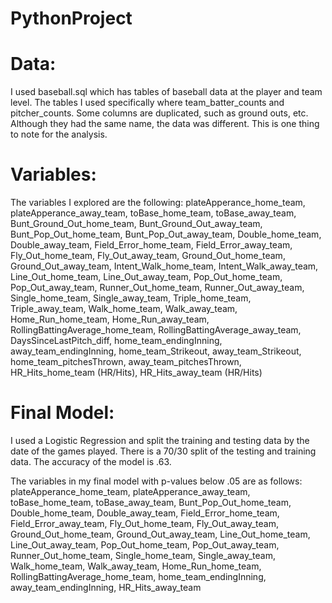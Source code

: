 # PythonProject

# Data:

I used baseball.sql which has tables of baseball data at the player and team level.
The tables I used specifically where team_batter_counts and pitcher_counts. Some columns are duplicated,
such as ground outs, etc. Although they had the same name, the data was different. This is one thing to note for the
analysis.

# Variables:

The variables I explored are the following:
plateApperance_home_team,
plateApperance_away_team,
toBase_home_team,
toBase_away_team,
Bunt_Ground_Out_home_team,
Bunt_Ground_Out_away_team,
Bunt_Pop_Out_home_team,
Bunt_Pop_Out_away_team,
Double_home_team,
Double_away_team,
Field_Error_home_team,
Field_Error_away_team,
Fly_Out_home_team,
Fly_Out_away_team,
Ground_Out_home_team,
Ground_Out_away_team,
Intent_Walk_home_team,
Intent_Walk_away_team,
Line_Out_home_team,
Line_Out_away_team,
Pop_Out_home_team,
Pop_Out_away_team,
Runner_Out_home_team,
Runner_Out_away_team,
Single_home_team,
Single_away_team,
Triple_home_team,
Triple_away_team,
Walk_home_team,
Walk_away_team,
Home_Run_home_team,
Home_Run_away_team,
RollingBattingAverage_home_team,
RollingBattingAverage_away_team,
DaysSinceLastPitch_diff,
home_team_endingInning,
away_team_endingInning,
home_team_Strikeout,
away_team_Strikeout,
home_team_pitchesThrown,
away_team_pitchesThrown,
HR_Hits_home_team (HR/Hits),
HR_Hits_away_team (HR/Hits)

# Final Model:

I used a Logistic Regression and split the training and testing data by the date of the games played. There is a 70/30
split of the testing and training data. The accuracy of the model is .63.

The variables in my final model with p-values below .05 are as follows:
plateApperance_home_team,
plateApperance_away_team,
toBase_home_team,
toBase_away_team,
Bunt_Pop_Out_home_team,
Double_home_team,
Double_away_team,
Field_Error_home_team,
Field_Error_away_team,
Fly_Out_home_team,
Fly_Out_away_team,
Ground_Out_home_team,
Ground_Out_away_team,
Line_Out_home_team,
Line_Out_away_team,
Pop_Out_home_team,
Pop_Out_away_team,
Runner_Out_home_team,
Single_home_team,
Single_away_team,
Walk_home_team,
Walk_away_team,
Home_Run_home_team,
RollingBattingAverage_home_team,
home_team_endingInning,
away_team_endingInning,
HR_Hits_away_team
